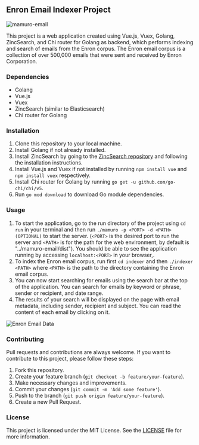 ## Enron Email Indexer Project

![mamuro-email](https://i.ibb.co/3fnz2Bz/banner.jpg)

This project is a web application created using Vue.js, Vuex, Golang, ZincSearch, and Chi router for Golang as backend, which performs indexing and search of emails from the Enron corpus. The Enron email corpus is a collection of over 500,000 emails that were sent and received by Enron Corporation.

### Dependencies

* Golang
* Vue.js
* Vuex
* ZincSearch (similar to Elasticsearch)
* Chi router for Golang

### Installation

1. Clone this repository to your local machine.
2. Install Golang if not already installed.
3. Install ZincSearch by going to the [ZincSearch repository](https://github.com/zincsearch/zincsearch) and following the installation instructions.
4. Install Vue.js and Vuex if not installed by running `npm install vue` and `npm install vuex` respectively.
5. Install Chi router for Golang by running `go get -u github.com/go-chi/chi/v5`.
6. Run `go mod download` to download Go module dependencies.

### Usage

1. To start the application, go to the run directory of the project using `cd run` in your terminal and then run `./mamuro -p <PORT> -d <PATH> (OPTIONAL)` to start the server. (`<PORT>` is the desired port to run the server and `<PATH>` is for the path for the web environment, by default is "../mamuro-email/dist"). You should be able to see the application running by accessing `localhost:<PORT>` in your browser,.
2. To index the Enron email corpus, run first `cd indexer` and then `./indexer <PATH>` where `<PATH>` is the path to the directory containing the Enron email corpus.
3. You can now start searching for emails using the search bar at the top of the application. You can search for emails by keyword or phrase, sender or recipient, and date range.
4. The results of your search will be displayed on the page with email metadata, including sender, recipient and subject. You can read the content of each email by clicking on it.

![Enron Email Data](https://i.ibb.co/7t4J7fK/image.png)

### Contributing

Pull requests and contributions are always welcome. If you want to contribute to this project, please follow these steps:

1. Fork this repository.
2. Create your feature branch (`git checkout -b feature/your-feature`).
3. Make necessary changes and improvements.
4. Commit your changes (`git commit -m 'Add some feature'`).
5. Push to the branch (`git push origin feature/your-feature`).
6. Create a new Pull Request.

### License

This project is licensed under the MIT License. See the [LICENSE](LICENSE) file for more information.